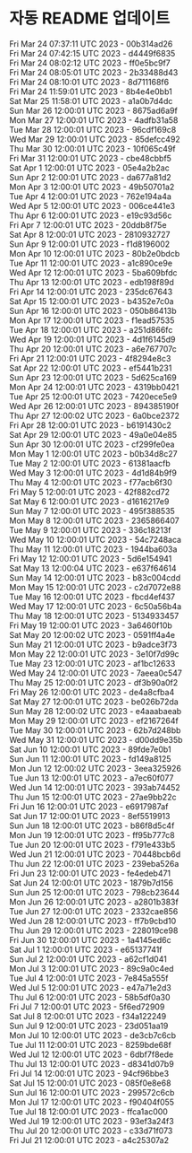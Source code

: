 # 자동 README 업데이트

Fri Mar 24 07:37:11 UTC 2023 - 00b314ad26 <br/>
Fri Mar 24 07:42:15 UTC 2023 - d4449f6835 <br/>
Fri Mar 24 08:02:12 UTC 2023 - ff0e5bc9f7 <br/>
Fri Mar 24 08:05:01 UTC 2023 - 2b33488d43 <br/>
Fri Mar 24 08:10:01 UTC 2023 - 8d711168f6 <br/>
Fri Mar 24 11:59:01 UTC 2023 - 8b4e4e0bb1 <br/>
Sat Mar 25 11:58:01 UTC 2023 - a1a0b7d4dc <br/>
Sun Mar 26 12:00:01 UTC 2023 - 8675ad6a9f <br/>
Mon Mar 27 12:00:01 UTC 2023 - 4adfb31a58 <br/>
Tue Mar 28 12:00:01 UTC 2023 - 96cdf169c8 <br/>
Wed Mar 29 12:00:01 UTC 2023 - 85defcc492 <br/>
Thu Mar 30 12:00:01 UTC 2023 - 10f065c49f <br/>
Fri Mar 31 12:00:01 UTC 2023 - cbe48cbbf5 <br/>
Sat Apr  1 12:00:01 UTC 2023 - 05e4a2b2ac <br/>
Sun Apr  2 12:00:01 UTC 2023 - da677a81d2 <br/>
Mon Apr  3 12:00:01 UTC 2023 - 49b50701a2 <br/>
Tue Apr  4 12:00:01 UTC 2023 - 762e194a4a <br/>
Wed Apr  5 12:00:01 UTC 2023 - 006ce441e3 <br/>
Thu Apr  6 12:00:01 UTC 2023 - e19c93d56c <br/>
Fri Apr  7 12:00:01 UTC 2023 - 20ddb8f75e <br/>
Sat Apr  8 12:00:01 UTC 2023 - 2810932727 <br/>
Sun Apr  9 12:00:01 UTC 2023 - f1d8196002 <br/>
Mon Apr 10 12:00:01 UTC 2023 - 80b2e0bdcb <br/>
Tue Apr 11 12:00:01 UTC 2023 - a1c890ce9e <br/>
Wed Apr 12 12:00:01 UTC 2023 - 5ba609bfdc <br/>
Thu Apr 13 12:00:01 UTC 2023 - edb198f89d <br/>
Fri Apr 14 12:00:01 UTC 2023 - 235dc67643 <br/>
Sat Apr 15 12:00:01 UTC 2023 - b4352e7c0a <br/>
Sun Apr 16 12:00:01 UTC 2023 - 050b86413b <br/>
Mon Apr 17 12:00:01 UTC 2023 - f1ead57535 <br/>
Tue Apr 18 12:00:01 UTC 2023 - a251d866fc <br/>
Wed Apr 19 12:00:01 UTC 2023 - 4d1f6145d9 <br/>
Thu Apr 20 12:00:01 UTC 2023 - a6e767707c <br/>
Fri Apr 21 12:00:01 UTC 2023 - 4f8294e8c3 <br/>
Sat Apr 22 12:00:01 UTC 2023 - ef5441b231 <br/>
Sun Apr 23 12:00:01 UTC 2023 - 5d625ca169 <br/>
Mon Apr 24 12:00:01 UTC 2023 - 4319bb0421 <br/>
Tue Apr 25 12:00:01 UTC 2023 - 7420ece5e9 <br/>
Wed Apr 26 12:00:01 UTC 2023 - 894385190f <br/>
Thu Apr 27 12:00:02 UTC 2023 - 6a0bce2372 <br/>
Fri Apr 28 12:00:01 UTC 2023 - b6191430c2 <br/>
Sat Apr 29 12:00:01 UTC 2023 - 49a0e04e85 <br/>
Sun Apr 30 12:00:01 UTC 2023 - cf299fe0ea <br/>
Mon May  1 12:00:01 UTC 2023 - b0b34d8c27 <br/>
Tue May  2 12:00:01 UTC 2023 - 61381aacfb <br/>
Wed May  3 12:00:01 UTC 2023 - 4d1d84b9f9 <br/>
Thu May  4 12:00:01 UTC 2023 - f77acb6f30 <br/>
Fri May  5 12:00:01 UTC 2023 - 42f882cd72 <br/>
Sat May  6 12:00:01 UTC 2023 - d1616217e9 <br/>
Sun May  7 12:00:01 UTC 2023 - 495f388535 <br/>
Mon May  8 12:00:01 UTC 2023 - 2365866407 <br/>
Tue May  9 12:00:01 UTC 2023 - 336c18213f <br/>
Wed May 10 12:00:01 UTC 2023 - 54c7248aca <br/>
Thu May 11 12:00:01 UTC 2023 - 1944ba603a <br/>
Fri May 12 12:00:01 UTC 2023 - 5d6e154941 <br/>
Sat May 13 12:00:04 UTC 2023 - e637f64614 <br/>
Sun May 14 12:00:01 UTC 2023 - b83c004cdd <br/>
Mon May 15 12:00:01 UTC 2023 - c2d7072e88 <br/>
Tue May 16 12:00:01 UTC 2023 - fbcd4ef437 <br/>
Wed May 17 12:00:01 UTC 2023 - 6c50a56b4a <br/>
Thu May 18 12:00:01 UTC 2023 - 5134933457 <br/>
Fri May 19 12:00:01 UTC 2023 - 3a6460f10b <br/>
Sat May 20 12:00:02 UTC 2023 - 0591ff4a4e <br/>
Sun May 21 12:00:01 UTC 2023 - b9adce3f73 <br/>
Mon May 22 12:00:01 UTC 2023 - 3e10f7d99c <br/>
Tue May 23 12:00:01 UTC 2023 - af1bc12633 <br/>
Wed May 24 12:00:01 UTC 2023 - 7aeea0c547 <br/>
Thu May 25 12:00:01 UTC 2023 - df3b90a0f2 <br/>
Fri May 26 12:00:01 UTC 2023 - de4a8cfba4 <br/>
Sat May 27 12:00:01 UTC 2023 - be026b72da <br/>
Sun May 28 12:00:02 UTC 2023 - e4aaabaeab <br/>
Mon May 29 12:00:01 UTC 2023 - ef2167264f <br/>
Tue May 30 12:00:01 UTC 2023 - 62b7d248bb <br/>
Wed May 31 12:00:01 UTC 2023 - d00dd9e35b <br/>
Sat Jun 10 12:00:01 UTC 2023 - 89fde7e0b1 <br/>
Sun Jun 11 12:00:01 UTC 2023 - fd149a8125 <br/>
Mon Jun 12 12:00:02 UTC 2023 - 3eea325926 <br/>
Tue Jun 13 12:00:01 UTC 2023 - a7ec60f077 <br/>
Wed Jun 14 12:00:01 UTC 2023 - 393ab74452 <br/>
Thu Jun 15 12:00:01 UTC 2023 - 27ae9bb22c <br/>
Fri Jun 16 12:00:01 UTC 2023 - e6917987af <br/>
Sat Jun 17 12:00:01 UTC 2023 - 8ef5519913 <br/>
Sun Jun 18 12:00:01 UTC 2023 - b86f8d5c4f <br/>
Mon Jun 19 12:00:01 UTC 2023 - ff95b777c8 <br/>
Tue Jun 20 12:00:01 UTC 2023 - f791e433b5 <br/>
Wed Jun 21 12:00:01 UTC 2023 - 70448bcb6d <br/>
Thu Jun 22 12:00:01 UTC 2023 - 239eba526a <br/>
Fri Jun 23 12:00:01 UTC 2023 - fe4edeb471 <br/>
Sat Jun 24 12:00:01 UTC 2023 - 1879b7d156 <br/>
Sun Jun 25 12:00:01 UTC 2023 - 798cb23644 <br/>
Mon Jun 26 12:00:01 UTC 2023 - a2801b383f <br/>
Tue Jun 27 12:00:01 UTC 2023 - 2332cae856 <br/>
Wed Jun 28 12:00:01 UTC 2023 - ff7b9cbd10 <br/>
Thu Jun 29 12:00:01 UTC 2023 - 228019ce98 <br/>
Fri Jun 30 12:00:01 UTC 2023 - 1a4145ed6c <br/>
Sat Jul  1 12:00:01 UTC 2023 - e65137741f <br/>
Sun Jul  2 12:00:01 UTC 2023 - a62cf1d041 <br/>
Mon Jul  3 12:00:01 UTC 2023 - 89c9a0c4ed <br/>
Tue Jul  4 12:00:01 UTC 2023 - 7e845a555f <br/>
Wed Jul  5 12:00:01 UTC 2023 - e47a71e2d3 <br/>
Thu Jul  6 12:00:01 UTC 2023 - 58b5df0a30 <br/>
Fri Jul  7 12:00:01 UTC 2023 - 5f6ed72909 <br/>
Sat Jul  8 12:00:01 UTC 2023 - f34a122249 <br/>
Sun Jul  9 12:00:01 UTC 2023 - 23d051aa19 <br/>
Mon Jul 10 12:00:01 UTC 2023 - de3cb7c6cb <br/>
Tue Jul 11 12:00:01 UTC 2023 - 8259bde68f <br/>
Wed Jul 12 12:00:01 UTC 2023 - 6dbf7f8ede <br/>
Thu Jul 13 12:00:01 UTC 2023 - d8341d07b9 <br/>
Fri Jul 14 12:00:01 UTC 2023 - 94cf96bbe3 <br/>
Sat Jul 15 12:00:01 UTC 2023 - 085f0e8e68 <br/>
Sun Jul 16 12:00:01 UTC 2023 - 299572c6cb <br/>
Mon Jul 17 12:00:01 UTC 2023 - f90404f055 <br/>
Tue Jul 18 12:00:01 UTC 2023 - ffca1ac000 <br/>
Wed Jul 19 12:00:01 UTC 2023 - 93ef3a24f3 <br/>
Thu Jul 20 12:00:01 UTC 2023 - c33d71f073 <br/>
Fri Jul 21 12:00:01 UTC 2023 - a4c25307a2 <br/>
